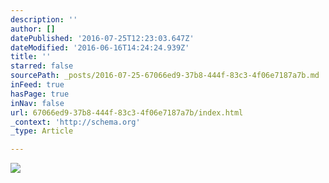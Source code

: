 ```yaml
---
description: ''
author: []
datePublished: '2016-07-25T12:23:03.647Z'
dateModified: '2016-06-16T14:24:24.939Z'
title: ''
starred: false
sourcePath: _posts/2016-07-25-67066ed9-37b8-444f-83c3-4f06e7187a7b.md
inFeed: true
hasPage: true
inNav: false
url: 67066ed9-37b8-444f-83c3-4f06e7187a7b/index.html
_context: 'http://schema.org'
_type: Article

---
```

![](https://the-grid-user-content.s3-us-west-2.amazonaws.com/fcbbaaf4-a983-48cd-977f-87834a4db7fe.jpg)